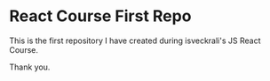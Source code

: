 <h1> React Course First Repo</h1>

This is the first repository I have created during isveckrali's JS React Course.

Thank you.